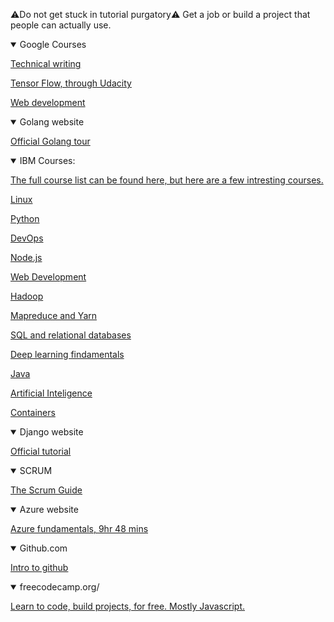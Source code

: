 ⚠️Do not get stuck in tutorial purgatory⚠️
Get a job or build a project that people can actually use.

<details open>
<summary>Google Courses</summary>

[Technical writing](https://developers.google.com/tech-writing)

[Tensor Flow, through Udacity](https://www.udacity.com/course/intro-to-tensorflow-for-deep-learning--ud187)

[Web development](https://developers.google.com/web/)

</details>

<details open>
<summary>Golang website</summary>

[Official Golang tour](https://tour.golang.org/welcome/1)

</details>


<details open>
<summary>IBM Courses:</summary>

[The full course list can be found here, but here are a few intresting courses.](https://developer.ibm.com/technologies/)

[Linux](https://developer.ibm.com/technologies/linux/tutorials/l-lpic1-map/)

[Python](https://developer.ibm.com/technologies/python/tutorials/)

[DevOps](https://developer.ibm.com/technologies/devops/)

[Node.js](https://developer.ibm.com/technologies/node-js/)

[Web Development](https://developer.ibm.com/technologies/web-development/)

[Hadoop](https://cognitiveclass.ai/courses/introduction-to-hadoop)

[Mapreduce and Yarn](https://cognitiveclass.ai/courses/mapreduce-and-yarn)

[SQL and relational databases](https://cognitiveclass.ai/courses/learn-sql-relational-databases)

[Deep learning findamentals](https://cognitiveclass.ai/courses/introduction-deep-learning)

[Java](https://developer.ibm.com/technologies/java/gettingstarted/)

[Artificial Inteligence](https://developer.ibm.com/technologies/artificial-intelligence/gettingstarted/)

[Containers](https://developer.ibm.com/technologies/containers/gettingstarted/)

</details>

<details open>
<summary>Django website</summary>

[Official tutorial](https://www.djangoproject.com/start/)


</details>

<details open>
<summary>SCRUM</summayr>

[The Scrum Guide](https://www.scrumguides.org/docs/scrumguide/v2017/2017-Scrum-Guide-US.pdf#zoom=100)

</details>

</details>

<details open>
<summary>Azure website</summayr>

[Azure fundamentals, 9hr 48 mins ](https://docs.microsoft.com/en-us/learn/paths/azure-fundamentals/)

</details>

<details open>
<summary>Github.com</summayr>

[Intro to github ](https://guides.github.com/activities/hello-world/)

</details>

<details open>
<summary>freecodecamp.org/</summary>

[Learn to code, build projects, for free. Mostly Javascript.](https://www.freecodecamp.org/)

</details>

